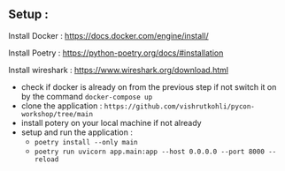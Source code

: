 ## Setup :

Install Docker  : https://docs.docker.com/engine/install/

Install Poetry : https://python-poetry.org/docs/#installation

Install wireshark : https://www.wireshark.org/download.html

- check if docker is already on from the previous step if not switch it on by the command `docker-compose up`
- clone the application : `https://github.com/vishrutkohli/pycon-workshop/tree/main`
- install potery  on your local machine if not already
- setup and run the application :
    - `poetry install --only main`
    - `poetry run uvicorn app.main:app --host 0.0.0.0 --port 8000 --reload`
